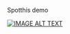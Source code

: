 Spotthis demo

[![IMAGE ALT TEXT](http://img.youtube.com/vi/LqT_RCzm_Uc/0.jpg)](http://www.youtube.com/watch?v=LqT_RCzm_Uc "SpotThis Demo")
